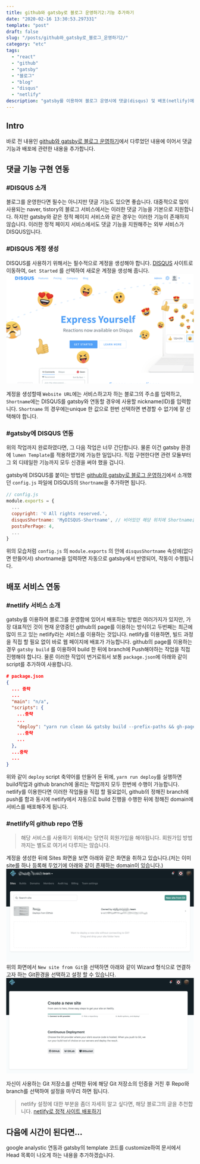 ```yaml
---
title: github와 gatsby로 블로그 운영하기2:기능 추가하기
date: "2020-02-16 13:30:53.297331"
template: "post"
draft: false
slug: "/posts/github와_gatsby로_블로그_운영하기2/"
category: "etc"
tags:
  - "react"
  - "github"
  - "gatsby"
  - "블로그"
  - "blog"
  - "disqus"
  - "netlify"
description: "gatsby를 이용하여 블로그 운영시에 댓글(disqus) 및 배포(netlify)에 대해서 간단히 내용을 추가했습니다."
---
```


## **Intro**

바로 전 내용인 [github와 gatsby로 블로그 운영하기](/posts/github와_gatsby로_블로그_운영하기/)에서 다루었던 내용에 이어서 댓글 기능과 배포에 관련한 내용을 추가합니다.

## **댓글 기능 구현 연동**

### #DISQUS **소개**

블로그를 운영한다면 필수는 아니지만 댓글 기능도 있으면 좋습니다. 대중적으로 많이 사용되는 naver, tistory의 블로그 서비스에서는 이러한 댓글 기능을 기본으로 지원합니다. 하지만 gatsby와 같은 정적 페이지 서비스와 같은 경우는 이러한 기능이 존재하지 않습니다. 이러한 정적 페이지 서비스에서도 댓글 기능을 지원해주는 외부 서비스가 DISQUS입니다.

### #DISQUS **계정 생성**

DISQUS를 사용하기 위해서는 필수적으로 계정을 생성해야 합니다. [DISQUS](https://disqus.com) 사이트로 이동하여, `Get Started` 를 선택하여 새로운 계정을 생성해 줍니다.
![](/media/github와_gatsby로_블로그_운영하기2/1.png)

계정을 생성할때 `Website URL`에는 서비스하고자 하는 블로그의 주소를 입력하고, `Shortname`에는 DISQUS를 gatsby와 연동할 경우에 사용할 nickname(ID)를 입력합니다. `Shortname` 의 경우에는unique 한 값으로 한번 선택하면 변경할 수 없기에 잘 선택해야 합니다.

### #**gatsby에** DISQUS **연동**

위의 작업까지 완료하였다면, 그 다음 작업은 너무 간단합니다. 물론 이건 gatsby 환경에 `lumen Template`를 적용하였기에 가능한 일입니다. 직접 구현한다면 관련 모듈부터 그 외 디테일한 기능까지 모두 신경을 써야 했을 겁니다.

gatsby에 DISQUS를 붙이는 방법은 [github와 gatsby로 블로그 운영하기](/posts/github와_gatsby로_블로그_운영하기/)에서 소개했던 `config.js` 파일에 DISQUS의 `Shortname`을 추가하면 됩니다.

```js {numberLines}
// config.js
module.exports = {
  ...
  copyright: '© All rights reserved.',
  disqusShortname: 'MyDISQUS-Shortname', // 비어있던 해당 위치에 Shortname을 입력
  postsPerPage: 4,
  ...
}
```

위의 모습처럼 `config.js` 의 `module.exports` 의 안에 `disqusShortname` 속성에(없다면 만들어서) shortname을 입력하면 자동으로 gatsby에서 반영되어, 작동이 수행됩니다.

## **배포 서비스 연동**

### #**netlify 서비스 소개**

gatsby를 이용하여 블로그를 운영함에 있어서 배포하는 방법은 여러가지가 있지만, 가장 대표적인 것이 현재 운영중인 github의 page를 이용하는 방식이고 두번째는 최근에 많이 뜨고 있는 netlify라는 서비스를 이용하는 것입니다.
netlify를 이용하면, 빌드 과정을 직접 할 필요 없이 바로 웹 페이지에 배포가 가능합니다.
github의 page를 이용하는경우 `gatsby build` 를 이용하여 build 한 뒤에 branch에 Push해야하는 작업을 직접 진행해야 합니다. 물론 이러한 작업이 번거로워서 보통 `package.json`에 아래와 같이 script를 추가하여 사용합니다.

```json
# package.json
{
  ... 중략
  ...
  "main": "n/a",
  "scripts": {
    ...중략
    ...
    "deploy": "yarn run clean && gatsby build --prefix-paths && gh-pages -d public -b master",
    ...중략
    ...
  },
  ...중략
  ...
}
```

위와 같이 `deploy` script 축약어를 만들어 둔 뒤에, `yarn run deploy`를 실행하면 build작업과 github branch에 올리는 작업까지 모두 한번에 수행이 가능합니다. netlify를 이용한다면 이러한 작업들을 직접 할 필요없이, github의 정해진 branch에 push를 함과 동시에 netlify에서 자동으로 build 진행을 수행한 뒤에 정해진 domain에 서비스를 배포해주게 됩니다.

### #**netlify의 github repo 연동**

> 해당 서비스를 사용하기 위해서는 당연히 회원가입을 해야됩니다. 회원가입 방법 까지는 별도로 여기서 다루지는 않습니다.

계정을 생성한 뒤에 Sites 화면을 보면 아래와 같은 화면을 취하고 있습니다.(저는 이미 site를 하나 등록해 두었기에 아래와 같이 존재하는 domain이 있습니다.)
![](/media/github와_gatsby로_블로그_운영하기2/2.png)
위의 화면에서 `New site from Git`을 선택하면 아래와 같이 Wizard 형식으로 연결하고자 하는 Git환경을 선택하고 설정 할 수 있습니다.
![](/media/github와_gatsby로_블로그_운영하기2/3.png)

자신이 사용하는 Git 저장소를 선택한 뒤에 해당 Git 저장소의 인증을 거친 후 Repo와 branch를 선택하여 설정을 마무리 하면 됩니다.

> netlify 설정에 대한 부분을 좀더 자세히 알고 싶다면, 해당 블로그의 글을 추천합니다. [netlify로 정적 사이트 배포하기](https://blog.outsider.ne.kr/1417)

## 다음에 시간이 된다면...

google analystic 연동과 gatsby의 template 코드를 customize하여 문서에서 Head 목록이 나오게 하는 내용을 추가하겠습니다.
